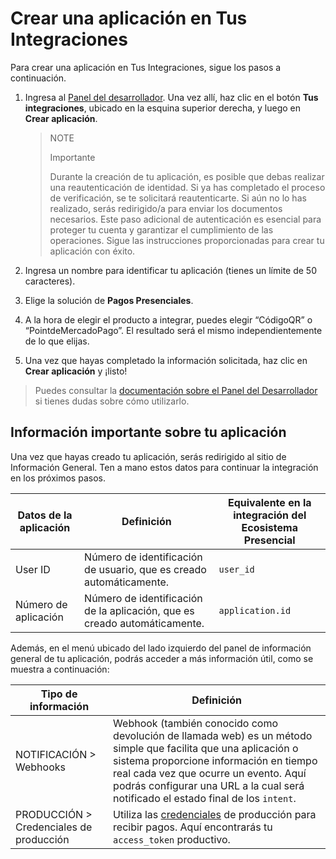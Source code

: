 # Crear una aplicación en Tus Integraciones

Para crear una aplicación en Tus Integraciones, sigue los pasos a continuación.

1. Ingresa al [Panel del desarrollador](https://www.mercadopago[FAKER][URL][DOMAIN]/developers/es). Una vez allí, haz clic en el botón **Tus integraciones**, ubicado en la esquina superior derecha, y luego en **Crear aplicación**. 

    > NOTE
    >
    > Importante
    >
    > Durante la creación de tu aplicación, es posible que debas realizar una reautenticación de identidad. Si ya has completado el proceso de verificación, se te solicitará reautenticarte. Si aún no lo has realizado, serás redirigido/a para enviar los documentos necesarios. Este paso adicional de autenticación es esencial para proteger tu cuenta y garantizar el cumplimiento de las operaciones. Sigue las instrucciones proporcionadas para crear tu aplicación con éxito.

2. Ingresa un nombre para identificar tu aplicación (tienes un límite de 50 caracteres).
3. Elige la solución de **Pagos Presenciales**.
4. A la hora de elegir el producto a integrar, puedes elegir “CódigoQR” o “PointdeMercadoPago”. El resultado será el mismo independientemente de lo que elijas.
5. Una vez que hayas completado la información solicitada, haz clic en **Crear aplicación** y ¡listo!

> Puedes consultar la [documentación sobre el Panel del Desarrollador](/developers/es/docs/ecosistema-presencial/additional-content/your-integrations/dashboard) si tienes dudas sobre cómo utilizarlo.

## Información importante sobre tu aplicación

Una vez que hayas creado tu aplicación, serás redirigido al sitio de Información General. Ten a mano estos datos para continuar la integración en los próximos pasos. 

| Datos de la aplicación | Definición | Equivalente en la integración del Ecosistema Presencial |
|---|---|---|
| User ID | Número de identificación de usuario, que es creado automáticamente. | `user_id` |
| Número de aplicación | Número de identificación de la aplicación, que es creado automáticamente. | `application.id` |

Además, en el menú ubicado del lado izquierdo del panel de información general de tu aplicación, podrás acceder a más información útil, como se muestra a continuación: 

| Tipo de información | Definición |
|---|---|
| NOTIFICACIÓN > Webhooks | Webhook (también conocido como devolución de llamada web) es un método simple que facilita que una aplicación o sistema proporcione información en tiempo real cada vez que ocurre un evento. Aquí podrás configurar una URL a la cual será notificado el estado final de los `intent`. |
| PRODUCCIÓN > Credenciales de producción | Utiliza las [credenciales](/developers/es/docs/ecosistema-presencial/additional-content/your-integrations/credentials) de producción para recibir pagos. Aquí encontrarás tu `access_token` productivo. |